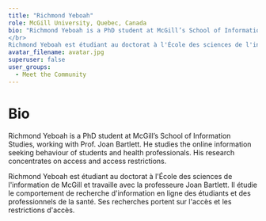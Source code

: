 ```yaml
---
title: "Richmond Yeboah"
role: McGill University, Quebec, Canada
bio: "Richmond Yeboah is a PhD student at McGill’s School of Information Studies, working with Prof. Joan Bartlett. He studies the online information seeking behaviour of students and health professionals. His research concentrates on access and access restrictions.
</br>
Richmond Yeboah est étudiant au doctorat à l'École des sciences de l'information de McGill et travaille avec la professeure Joan Bartlett. Il étudie le comportement de recherche d'information en ligne des étudiants et des professionnels de la santé. Ses recherches portent sur l'accès et les restrictions d'accès"
avatar_filename: avatar.jpg
superuser: false
user_groups:
  - Meet the Community
---
```


# Bio
Richmond Yeboah is a PhD student at McGill’s School of Information Studies, working with Prof. Joan Bartlett. He studies the online information seeking behaviour of students and health professionals. His research concentrates on access and access restrictions.

Richmond Yeboah est étudiant au doctorat à l'École des sciences de l'information de McGill et travaille avec la professeure Joan Bartlett. Il étudie le comportement de recherche d'information en ligne des étudiants et des professionnels de la santé. Ses recherches portent sur l'accès et les restrictions d'accès.
